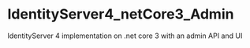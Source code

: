 # IdentityServer4_netCore3_Admin
IdentityServer 4 implementation on .net core 3 with an admin API and UI
